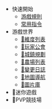 ﻿<!-- docs/_sidebar.md -->


- 快速開始
  - [游戲規則](zh-hk/rules.md)
  - [常用指令](zh-hk/guide.md)
- 游戲世界
  - [🚧維度列表](zh-hk/aqualand/worlds.md)
  - [🚧玩家公會](zh-hk/aqualand/guilds.md)
  - [🚧城鎮規劃](zh-hk/aqualand/settlement.md)
  - [🚧農場列表](zh-hk/aqualand/farms.md)
  - [🚧變更日誌](zh-hk/aqualand/changelog.md)
  - [🚧地圖導航](zh-hk/aqualand/navigation.md)
  - [🚧圖片庫](zh-hk/aqualand/gallery.md)
- 🚧迷你遊戲
- 🚧PVP競技場